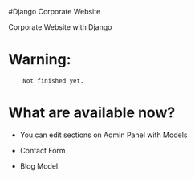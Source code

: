 #Django Corporate Website

Corporate Website with Django

#   Warning:
        Not finished yet.

 # What are available now?

- You can edit sections on Admin Panel with Models

- Contact Form

- Blog Model







